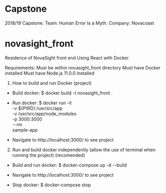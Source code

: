# Capstone
2018/19 Capstone. Team: Human Error Is a Myth. Company: Novacoast


# novasight_front
Residence of NovaSight front end
Using React with Docker


Requirements: 
Must be within novasight_front directory
Must have Docker installed
Must have Node.js 11.0.0 installed

1. How to build and run Docker (project)

* Build docker: 
        $ docker build -t novasight_front .

* Run docker:
        $ docker run -it \
        -v ${PWD}:/usr/src/app \
        -v /usr/src/app/node_modules \
        -p 3000:3000 \
        --rm \
        sample-app


* Navigate to  http://localhost:3000/  to see project



2. Run and build docker independently (allow the use of terminal when running the project) (recomended)

* Build and run docker:
    $ docker-compose up -d --build

* Navigate to  http://localhost:3000/  to see project

* Stop docker: 
    $ docker-compose stop






